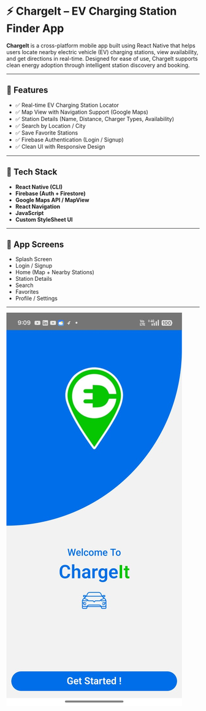 # ⚡ ChargeIt – EV Charging Station Finder App

**ChargeIt** is a cross-platform mobile app built using React Native that helps users locate nearby electric vehicle (EV) charging stations, view availability, and get directions in real-time. Designed for ease of use, ChargeIt supports clean energy adoption through intelligent station discovery and booking.

---

## 🚀 Features

- ✅ Real-time EV Charging Station Locator  
- ✅ Map View with Navigation Support (Google Maps)  
- ✅ Station Details (Name, Distance, Charger Types, Availability)  
- ✅ Search by Location / City  
- ✅ Save Favorite Stations  
- ✅ Firebase Authentication (Login / Signup)  
- ✅ Clean UI with Responsive Design

---

## 🔧 Tech Stack

- **React Native (CLI)**
- **Firebase (Auth + Firestore)**
- **Google Maps API / MapView**
- **React Navigation**
- **JavaScript**
- **Custom StyleSheet UI**

---

## 📱 App Screens

- Splash Screen  
- Login / Signup  
- Home (Map + Nearby Stations)  
- Station Details  
- Search  
- Favorites  
- Profile / Settings

---
![image alt](https://github.com/Mohsinpadhan/ChargeIt-/blob/4bdd81784c81ea1df3056687e4e5fc56e4a92a79/ui1.jpg)
